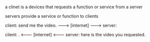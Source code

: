 a clinet is a devices that requests a function or service from a server

servers provide a service or function to clients

client:
  send me the video. ---> [internet] ---> 
server:
  

client:
  . <--- [internet] <--- 
server:
  here is the video you requested.
